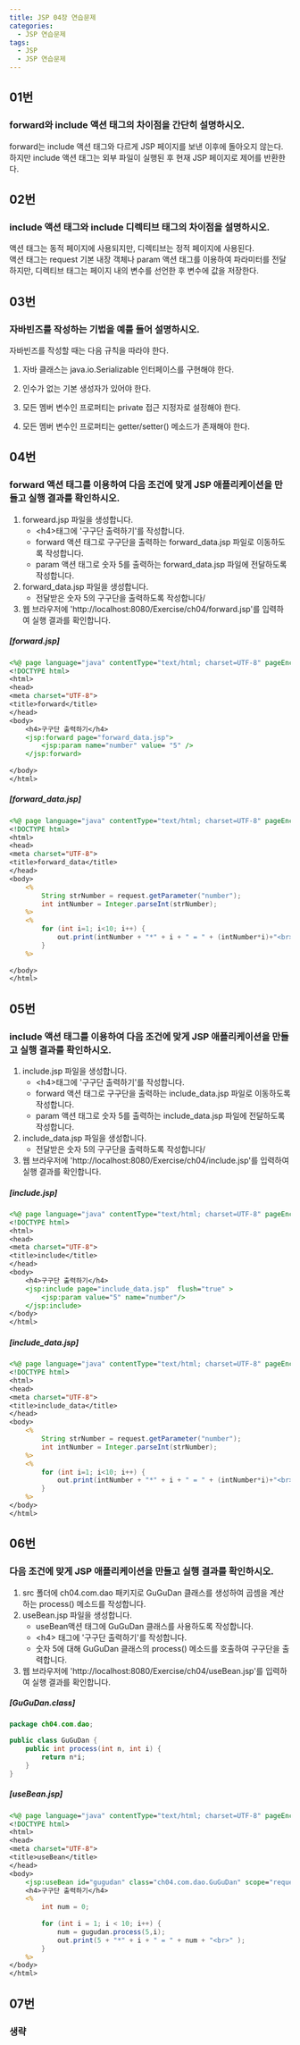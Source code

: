 ```yaml
---
title: JSP 04장 연습문제
categories:
  - JSP 연습문제
tags:
  - JSP
  - JSP 연습문제
---
```

## 01번

### forward와 include 액션 태그의 차이점을 간단히 설명하시오.

forward는 include 액션 태그와 다르게 JSP 페이지를 보낸 이후에 돌아오지 않는다. <br>하지만 include 액션 태그는 외부 파일이 실행된 후 현재 JSP 페이지로 제어를 반환한다.

## 02번

### include 액션 태그와 include 디렉티브 태그의 차이점을 설명하시오.

액션 태그는 동적 페이지에 사용되지만, 디렉티브는 정적 페이지에 사용된다.<br>액션 태그는 request 기본 내장 객체나 param 액션 태그를 이용하여 파라미터를 전달하지만, 디렉티브 태그는 페이지 내의 변수를 선언한 후 변수에 값을 저장한다.

## 03번

### 자바빈즈를 작성하는 기법을 예를 들어 설명하시오.

자바빈즈를 작성할 때는 다음 규칙을 따라야 한다.

1. 자바 클래스는 java.io.Serializable 인터페이스를 구현해야 한다.

2. 인수가 없는 기본 생성자가 있어야 한다.

3. 모든 멤버 변수인 프로퍼티는 private 접근 지정자로 설정해야 한다.

4. 모든 멤버 변수인 프로퍼티는 getter/setter() 메소드가 존재해야 한다.

## 04번

### forward 액션 태그를 이용하여 다음 조건에 맞게 JSP 애플리케이션을 만들고 실행 결과를 확인하시오.

1. forweard.jsp 파일을 생성합니다.
   - \<h4>태그에 '구구단 출력하기'를 작성합니다.
   - forward 액션 태그로 구구단을 출력하는 forward_data.jsp 파일로 이동하도록 작성합니다.
   - param 액션 태그로 숫자 5를 출력하는 forward_data.jsp 파일에 전달하도록 작성합니다.
2. forward_data.jsp 파일을 생성합니다.
   - 전달받은 숫자 5의 구구단을 출력하도록 작성합니다/
3. 웹 브라우저에 'http://localhost:8080/Exercise/ch04/forward.jsp'를 입력하여 실행 결과를 확인합니다.

##### [forward.jsp]

```JSP
<%@ page language="java" contentType="text/html; charset=UTF-8" pageEncoding="UTF-8"%>
<!DOCTYPE html>
<html>
<head>
<meta charset="UTF-8">
<title>forward</title>
</head>
<body>
	<h4>구구단 출력하기</h4>
	<jsp:forward page="forward_data.jsp">
		<jsp:param name="number" value= "5" />
	</jsp:forward>
	
</body>
</html>
```

##### [forward_data.jsp]

```JSP
<%@ page language="java" contentType="text/html; charset=UTF-8" pageEncoding="UTF-8"%>
<!DOCTYPE html>
<html>
<head>
<meta charset="UTF-8">
<title>forward_data</title>
</head>
<body>
	<%
		String strNumber = request.getParameter("number");
		int intNumber = Integer.parseInt(strNumber);
	%>
	<%
		for (int i=1; i<10; i++) {
			out.print(intNumber + "*" + i + " = " + (intNumber*i)+"<br>");
		}
	%>
	
</body>
</html>
```

## 05번

### include 액션 태그를 이용하여 다음 조건에 맞게 JSP 애플리케이션을 만들고 실행 결과를 확인하시오.

1. include.jsp 파일을 생성합니다.
   - \<h4>태그에 '구구단 출력하기'를 작성합니다.
   - forward 액션 태그로 구구단을 출력하는 include_data.jsp 파일로 이동하도록 작성합니다.
   - param 액션 태그로 숫자 5를 출력하는 include_data.jsp 파일에 전달하도록 작성합니다.
2. include_data.jsp 파일을 생성합니다.
   - 전달받은 숫자 5의 구구단을 출력하도록 작성합니다/
3. 웹 브라우저에 'http://localhost:8080/Exercise/ch04/include.jsp'를 입력하여 실행 결과를 확인합니다.

##### [include.jsp]

```JSP
<%@ page language="java" contentType="text/html; charset=UTF-8" pageEncoding="UTF-8"%>
<!DOCTYPE html>
<html>
<head>
<meta charset="UTF-8">
<title>include</title>
</head>
<body>
	<h4>구구단 출력하기</h4>
	<jsp:include page="include_data.jsp"  flush="true" >
		<jsp:param value="5" name="number"/>
	</jsp:include>
</body>
</html>
```

##### [include_data.jsp]

```JSP
<%@ page language="java" contentType="text/html; charset=UTF-8" pageEncoding="UTF-8"%>
<!DOCTYPE html>
<html>
<head>
<meta charset="UTF-8">
<title>include_data</title>
</head>
<body>
	<%
		String strNumber = request.getParameter("number");
		int intNumber = Integer.parseInt(strNumber);
	%>
	<%
		for (int i=1; i<10; i++) {
			out.print(intNumber + "*" + i + " = " + (intNumber*i)+"<br>");
		}
	%>
</body>
</html>
```

## 06번

### 다음 조건에 맞게 JSP 애플리케이션을 만들고 실행 결과를 확인하시오.

1. src 폴더에 ch04.com.dao 패키지로 GuGuDan 클래스를 생성하여 곱셈을 계산하는 process() 메소드를 작성합니다.
2. useBean.jsp 파일을 생성합니다.
   - useBean액션 태그에 GuGuDan 클래스를 사용하도록 작성합니다.
   - \<h4> 태그에 '구구단 출력하기'를 작성합니다.
   - 숫자 5에 대해 GuGuDan 클래스의 process() 메소드를 호출하여 구구단을 출력합니다.
3. 웹 브라우저에 'http://localhost:8080/Exercise/ch04/useBean.jsp'를 입력하여 실행 결과를 확인합니다.

##### [GuGuDan.class]

```java
package ch04.com.dao;

public class GuGuDan {
	public int process(int n, int i) {
		return n*i;
	}
}

```

##### [useBean.jsp]

```JSP
<%@ page language="java" contentType="text/html; charset=UTF-8" pageEncoding="UTF-8"%>
<!DOCTYPE html>
<html>
<head>
<meta charset="UTF-8">
<title>useBean</title>
</head>
<body>
	<jsp:useBean id="gugudan" class="ch04.com.dao.GuGuDan" scope="request"/>
	<h4>구구단 출력하기</h4>
	<%
		int num = 0;
		
		for (int i = 1; i < 10; i++) {
			num = gugudan.process(5,i);
			out.print(5 + "*" + i + " = " + num + "<br>" );
		}
	%>
</body>
</html>
```



## 07번

### 생략